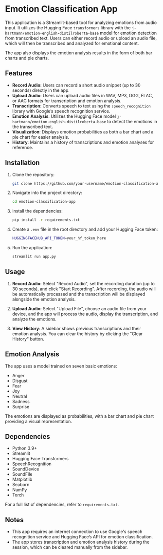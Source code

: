# Emotion Classification App

This application is a Streamlit-based tool for analyzing emotions from audio input. It utilizes the Hugging Face `transformers` library with the `j-hartmann/emotion-english-distilroberta-base` model for emotion detection from transcribed text. Users can either record audio or upload an audio file, which will then be transcribed and analyzed for emotional content. 

The app also displays the emotion analysis results in the form of both bar charts and pie charts.

## Features

- **Record Audio**: Users can record a short audio snippet (up to 30 seconds) directly in the app.
- **Upload Audio**: Users can upload audio files in WAV, MP3, OGG, FLAC, or AAC formats for transcription and emotion analysis.
- **Transcription**: Converts speech to text using the `speech_recognition` library with Google’s speech recognition service.
- **Emotion Analysis**: Utilizes the Hugging Face model `j-hartmann/emotion-english-distilroberta-base` to detect the emotions in the transcribed text.
- **Visualization**: Displays emotion probabilities as both a bar chart and a pie chart for easier analysis.
- **History**: Maintains a history of transcriptions and emotion analyses for reference.

## Installation

1. Clone the repository:
    ```bash
    git clone https://github.com/your-username/emotion-classification-app.git
    ```

2. Navigate into the project directory:
    ```bash
    cd emotion-classification-app
    ```

3. Install the dependencies:
    ```bash
    pip install -r requirements.txt
    ```

4. Create a `.env` file in the root directory and add your Hugging Face token:
    ```bash
    HUGGINGFACEHUB_API_TOKEN=your_hf_token_here
    ```

5. Run the application:
    ```bash
    streamlit run app.py
    ```

## Usage

1. **Record Audio**: Select "Record Audio", set the recording duration (up to 30 seconds), and click "Start Recording". After recording, the audio will be automatically processed and the transcription will be displayed alongside the emotion analysis.
   
2. **Upload Audio**: Select "Upload File", choose an audio file from your device, and the app will process the audio, display the transcription, and analyze the emotions.
   
3. **View History**: A sidebar shows previous transcriptions and their emotion analysis. You can clear the history by clicking the "Clear History" button.

## Emotion Analysis

The app uses a model trained on seven basic emotions:

- Anger
- Disgust
- Fear
- Joy
- Neutral
- Sadness
- Surprise

The emotions are displayed as probabilities, with a bar chart and pie chart providing a visual representation.

## Dependencies

- Python 3.9+
- Streamlit
- Hugging Face Transformers
- SpeechRecognition
- SoundDevice
- SoundFile
- Matplotlib
- Seaborn
- NumPy
- Torch

For a full list of dependencies, refer to `requirements.txt`.

## Notes

- This app requires an internet connection to use Google's speech recognition service and Hugging Face’s API for emotion classification.
- The app stores transcription and emotion analysis history during the session, which can be cleared manually from the sidebar.
